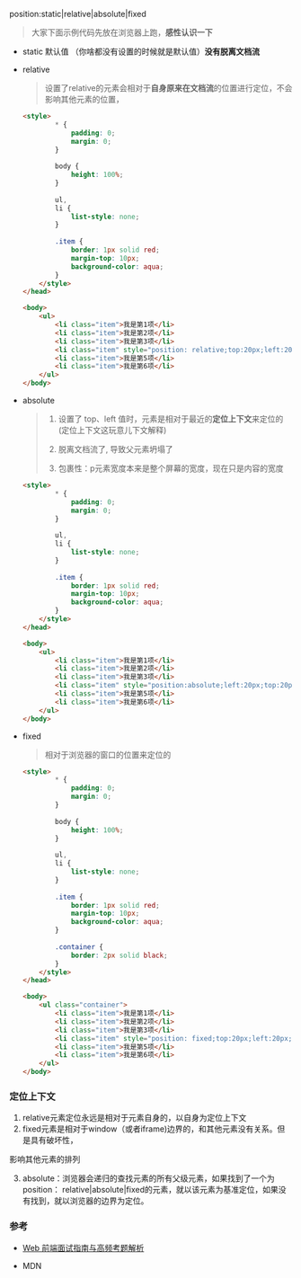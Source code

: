 position:static|relative|absolute|fixed

> 大家下面示例代码先放在浏览器上跑，**感性认识一下**

- static 默认值  （你啥都没有设置的时候就是默认值）**没有脱离文档流**

- relative 

  > 设置了relative的元素会相对于**自身原来在文档流**的位置进行定位，不会影响其他元素的位置，
  >
  > 

  ```html
  <style>
          * {
              padding: 0;
              margin: 0;
          }
          
          body {
              height: 100%;
          }
          
          ul,
          li {
              list-style: none;
          }
          
          .item {
              border: 1px solid red;
              margin-top: 10px;
              background-color: aqua;
          }
      </style>
  </head>
  
  <body>
      <ul>
          <li class="item">我是第1项</li>
          <li class="item">我是第2项</li>
          <li class="item">我是第3项</li>
          <li class="item" style="position: relative;top:20px;left:20px;">我是第4项</li>
          <li class="item">我是第5项</li>
          <li class="item">我是第6项</li>
      </ul>
  </body>
  ```

  

- absolute

  > 1. 设置了 top、left 值时，元素是相对于最近的**定位上下文**来定位的(定位上下文这玩意儿下文解释)
  >
  > 2. 脱离文档流了, 导致父元素坍塌了
  >
  > 3. 包裹性：p元素宽度本来是整个屏幕的宽度，现在只是内容的宽度

  ```html
  <style>
          * {
              padding: 0;
              margin: 0;
          }
          
          ul,
          li {
              list-style: none;
          }
          
          .item {
              border: 1px solid red;
              margin-top: 10px;
              background-color: aqua;
          }
      </style>
  </head>
  
  <body>
      <ul>
          <li class="item">我是第1项</li>
          <li class="item">我是第2项</li>
          <li class="item">我是第3项</li>
          <li class="item" style="position:absolute;left:20px;top:20px;">我是第4项</li>
          <li class="item">我是第5项</li>
          <li class="item">我是第6项</li>
      </ul>
  </body>
  ```

  

- fixed

  > 相对于浏览器的窗口的位置来定位的

  ```html
  <style>
          * {
              padding: 0;
              margin: 0;
          }
          
          body {
              height: 100%;
          }
          
          ul,
          li {
              list-style: none;
          }
          
          .item {
              border: 1px solid red;
              margin-top: 10px;
              background-color: aqua;
          }
          
          .container {
              border: 2px solid black;
          }
      </style>
  </head>
  
  <body>
      <ul class="container">
          <li class="item">我是第1项</li>
          <li class="item">我是第2项</li>
          <li class="item">我是第3项</li>
          <li class="item" style="position: fixed;top:20px;left:20px;">我是第4项</li>
          <li class="item">我是第5项</li>
          <li class="item">我是第6项</li>
      </ul>
  </body>
  ```



### 定位上下文

1. relative元素定位永远是相对于元素自身的，以自身为定位上下文
2. fixed元素是相对于window（或者iframe)边界的，和其他元素没有关系。但是具有破坏性，

影响其他元素的排列

3. absolute：浏览器会递归的查找元素的所有父级元素，如果找到了一个为position： relative|absolute|fixed的元素，就以该元素为基准定位，如果没有找到，就以浏览器的边界为定位。



### 参考

- [Web 前端面试指南与高频考题解析](https://juejin.cn/book/6844733713780047886)

- MDN